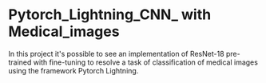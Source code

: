 # Pytorch_Lightning_CNN_ with Medical_images

In this project it's possible to see an implementation of ResNet-18 pre-trained with fine-tuning to resolve a task of classification of medical images using the framework Pytorch Lightning.
